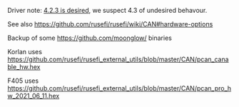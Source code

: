 Driver note: [4.2.3 is desired](https://github.com/slimelec/ollie-hw/issues/8#issuecomment-1016068990), we suspect 4.3 of undesired behavour.

See also https://github.com/rusefi/rusefi/wiki/CAN#hardware-options

Backup of some https://github.com/moonglow/ binaries

Korlan uses https://github.com/rusefi/rusefi_external_utils/blob/master/CAN/pcan_canable_hw.hex

F405 uses https://github.com/rusefi/rusefi_external_utils/blob/master/CAN/pcan_pro_hw_2021_06_11.hex

